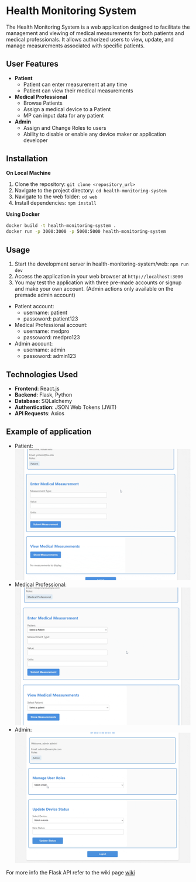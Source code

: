 # Health Monitoring System 

The Health Monitoring System is a web application designed to facilitate the management and viewing of medical measurements for both patients and medical professionals. It allows authorized users to view, update, and manage measurements associated with specific patients.

## User Features

- **Patient**
  - Patient can enter measurement at any time
  - Patient can view their medical measurements
- **Medical Professional**
  - Browse Patients
  - Assign a medical device to a Patient
  - MP can input data for any patient
- **Admin**
  - Assign and Change Roles to users
  - Ability to disable or enable any device maker or application developer

## Installation
**On Local Machine**
1. Clone the repository: `git clone <repository_url>`
2. Navigate to the project directory: `cd health-monitoring-system`
3. Navigate to the web folder: `cd web`
3. Install dependencies: `npm install`

**Using Docker**
```sh
docker build -t health-monitoring-system .
docker run -p 3000:3000 -p 5000:5000 health-monitoring-system
```

## Usage
1. Start the development server in health-monitoring-system/web: `npm run dev`
2. Access the application in your web browser at `http://localhost:3000`
3. You may test the application with three pre-made accounts or signup and make your own account. (Admin actions only available on the premade admin account)
- Patient account:
  - username: patient
  - passoword: patient123
- Medical Professional account:
  - username: medpro
  - passoword: medpro123
- Admin account:
  - username: admin
  - passoword: admin123

## Technologies Used
- **Frontend**: React.js
- **Backend**: Flask, Python
- **Database**: SQLalchemy
- **Authentication**: JSON Web Tokens (JWT)
- **API Requests**: Axios

## Example of application
- Patient:
![Demo GIF](./assets/patient.gif)
- Medical Professional:
![Demo GIF](./assets/medpro.gif)
- Admin:
![Demo GIF](./assets/admin.gif)


For more info the Flask API refer to the wiki page [wiki](https://github.com/Yohankim03/Health-Monitoring-System/wiki)
